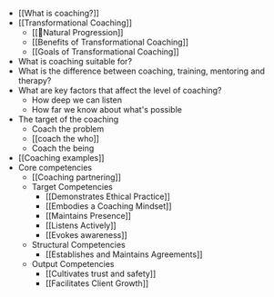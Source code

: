 - [[What is coaching?]]
- [[Transformational Coaching]]
    - [[🌱Natural Progression]]
    - [[Benefits of Transformational Coaching]]
    - [[Goals of Transformational Coaching]]
- What is coaching suitable for?
- What is the difference between coaching, training, mentoring and therapy?
- What are key factors that affect the level of coaching?
    - How deep we can listen
    - How far we know about what's possible
- The target of the coaching
    - Coach the problem
    - [[coach the who]]
    - Coach the being
- [[Coaching examples]]
- Core competencies
    - [[Coaching partnering]]
    - Target Competencies
        - [[Demonstrates Ethical Practice]]
        - [[Embodies a Coaching Mindset]]
        - [[Maintains Presence]]
        - [[Listens Actively]]
        - [[Evokes awareness]]
    - Structural Competencies
        - [[Establishes and Maintains Agreements]]
    - Output Competencies
        - [[Cultivates trust and safety]]
        - [[Facilitates Client Growth]]
